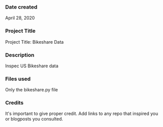 ### Date created
April 28, 2020

### Project Title
Project Title: Bikeshare Data

### Description
Inspec US Bikeshare data 

### Files used
Only the bikeshare.py file

### Credits
It's important to give proper credit. Add links to any repo that inspired you or blogposts you consulted.

